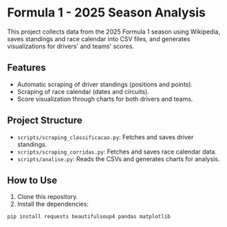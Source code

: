 # Formula 1 - 2025 Season Analysis

This project collects data from the 2025 Formula 1 season using Wikipedia, saves standings and race calendar into CSV files, and generates visualizations for drivers' and teams' scores.

## Features

- Automatic scraping of driver standings (positions and points).
- Scraping of race calendar (dates and circuits).
- Score visualization through charts for both drivers and teams.

## Project Structure

- `scripts/scraping_classificacao.py`: Fetches and saves driver standings.
- `scripts/scraping_corridas.py`: Fetches and saves race calendar data.
- `scripts/analise.py`: Reads the CSVs and generates charts for analysis.

## How to Use

1. Clone this repository.
2. Install the dependencies:

```bash
pip install requests beautifulsoup4 pandas matplotlib
```